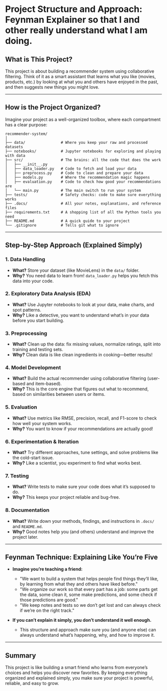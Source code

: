 # Project Structure and Approach: Feynman Explainer so that I and other really understand what I am doing.

## What is This Project?
This project is about building a recommender system using collaborative filtering. Think of it as a smart assistant that learns what you like (movies, products, etc.) by looking at what you and others have enjoyed in the past, and then suggests new things you might love.

---

## How is the Project Organized?

Imagine your project as a well-organized toolbox, where each compartment has a clear purpose:

```
recommender-system/
│
├── data/                # Where you keep your raw and processed datasets
├── notebooks/           # Jupyter notebooks for exploring and playing with data
├── src/                 # The brains: all the code that does the work
│   ├── __init__.py
│   ├── data_loader.py   # Code to fetch and load your data
│   ├── preprocess.py    # Code to clean and prepare your data
│   ├── models.py        # Where the recommendation magic happens
│   ├── evaluation.py    # Code to check how good your recommendations are
│   └── main.py          # The main switch to run your system
├── tests/               # Safety checks: code to make sure everything works
├── .docs/               # All your notes, explanations, and reference files
├── requirements.txt     # A shopping list of all the Python tools you need
├── README.md            # A quick guide to your project
└── .gitignore           # Tells git what to ignore
```

---

## Step-by-Step Approach (Explained Simply)

### 1. Data Handling
- **What?** Store your dataset (like MovieLens) in the `data/` folder.
- **Why?** You need data to learn from! `data_loader.py` helps you fetch this data into your code.

### 2. Exploratory Data Analysis (EDA)
- **What?** Use Jupyter notebooks to look at your data, make charts, and spot patterns.
- **Why?** Like a detective, you want to understand what’s in your data before you start building.

### 3. Preprocessing
- **What?** Clean up the data: fix missing values, normalize ratings, split into training and testing sets.
- **Why?** Clean data is like clean ingredients in cooking—better results!

### 4. Model Development
- **What?** Build the actual recommender using collaborative filtering (user-based and item-based).
- **Why?** This is the core engine that figures out what to recommend, based on similarities between users or items.

### 5. Evaluation
- **What?** Use metrics like RMSE, precision, recall, and F1-score to check how well your system works.
- **Why?** You want to know if your recommendations are actually good!

### 6. Experimentation & Iteration
- **What?** Try different approaches, tune settings, and solve problems like the cold-start issue.
- **Why?** Like a scientist, you experiment to find what works best.

### 7. Testing
- **What?** Write tests to make sure your code does what it’s supposed to do.
- **Why?** This keeps your project reliable and bug-free.

### 8. Documentation
- **What?** Write down your methods, findings, and instructions in `.docs/` and `README.md`.
- **Why?** Good notes help you (and others) understand and improve the project later.

---

## Feynman Technique: Explaining Like You’re Five

- **Imagine you’re teaching a friend:**
  - "We want to build a system that helps people find things they’ll like, by learning from what they and others have liked before."
  - "We organize our work so that every part has a job: some parts get the data, some clean it, some make predictions, and some check if those predictions are good."
  - "We keep notes and tests so we don’t get lost and can always check if we’re on the right track."

- **If you can’t explain it simply, you don’t understand it well enough.**
  - This structure and approach make sure you (and anyone else) can always understand what’s happening, why, and how to improve it.

---

## Summary
This project is like building a smart friend who learns from everyone’s choices and helps you discover new favorites. By keeping everything organized and explained simply, you make sure your project is powerful, reliable, and easy to grow.
